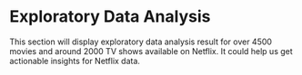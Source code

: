 # Exploratory Data Analysis
This section will display exploratory data analysis result for over 4500 movies and around 2000 TV shows available on Netflix. It could help us get actionable insights for Netflix data.

